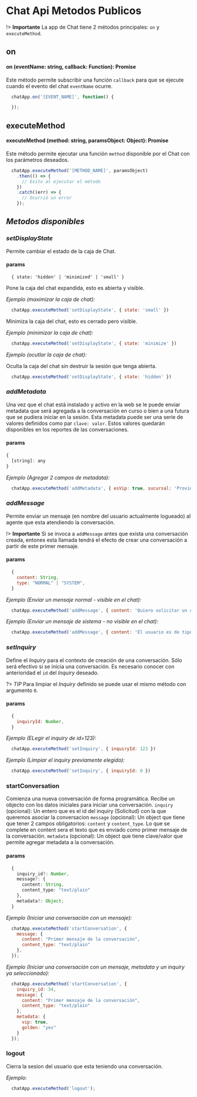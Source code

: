 # Chat Api Metodos Publicos

!> **Importante** La app de Chat tiene 2 métodos principales: `on` y `executeMethod`.


## on
#### on (eventName: string, callback: Function): Promise

Este método permite subscribir una función `callback` para que se ejecute cuando el evento del chat `eventName` ocurre.


```javascript
  chatApp.on('[EVENT_NAME]', function() {

  });
```

## executeMethod
#### executeMethod (method: string, paramsObject: Object): Promise

Este método permite ejecutar una función `method` disponible por el Chat con los parámetros deseados.

```javascript
  chatApp.executeMethod('[METHOD_NAME]', paramsObject)
    .then(() => {
      // Exito al ejecutar el método
    })
    .catch((err) => {
      // Ocurrió un error
    });
```

## *Metodos disponibles*
### *setDisplayState*

Permite cambiar el estado de la caja de Chat.

#### params

```javacript
  { state: 'hidden' | 'minimized' | 'small' }
```

Pone la caja del chat expandida, esto es abierta y visible.

*Ejemplo (maximizar la caja de chat):*
```javascript
  chatApp.executeMethod('setDisplayState', { state: 'small' })
```

Minimiza la caja del chat, esto es cerrado pero visible.

*Ejemplo (minimizar la caja de chat):*
```javascript
  chatApp.executeMethod('setDisplayState', { state: 'minimize' })
```

*Ejemplo (ocutlar la caja de chat):*

Oculta la caja del chat sin destruir la sesión que tenga abierta.

```javascript
  chatApp.executeMethod('setDisplayState', { state: 'hidden' })
```

### *addMetadata*

Una vez que el chat está instalado y activo en la web se le puede enviar metadata que será agregada a la conversación en curso o bien a una futura que se pudiera iniciar en la sesión. Esta metadata puede ser una serie de valores definidos como par `clave: valor`. Estos valores quedarán disponibles en los reportes de las conversaciones.

#### params
```javascript
{
  [string]: any
}
```


*Ejemplo (Agregar 2 campos de metadata):*
```javascript
  chatApp.executeMethod('addMetadata', { esVip: true, sucursal: 'Providencia' })
```


### *addMessage*

Permite enviar un mensaje (en nombre del usuario actualmente logueado) al agente que esta atendiendo la conversación.

!> **Importante** Si se invoca a `addMessage` antes que exista una conversación creada, entones esta llamada tendrá el efecto de crear una conversación a partir de este primer mensaje.


#### params

```javascript
  {
    content: String,
    type: "NORMAL" | "SYSTEM",
  }
```

*Ejemplo (Enviar un mensaje normal - visible en el chat):*
```javascript
  chatApp.executeMethod('addMessage', { content: 'Quiero solicitar un crédito', type: 'NORMAL' })
```

*Ejemplo (Enviar un mensaje de sistema - no visible en el chat):*
```javascript
  chatApp.executeMethod('addMessage', { content: 'El usuario es de tipo VIP - Atento!', type: 'SYSTEM' })
```

### *setInquiry*

Define el _Inquiry_ para el contexto de creación de una conversación. Sólo será efectivo si se inicia una conversación. Es necesario conocer con anterioridad el `id` del _Inquiry_ deseado. 

?> _TIP_ Para limpiar el _Inquiry_ definido se puede usar el mismo método con argumento `0`.


#### params

```javascript
  {
    inquiryId: Number,
  }
```

*Ejemplo (ELegir el inquiry de id=123):*
```javascript
  chatApp.executeMethod('setInquiry', { inquiryId: 123 })
```

*Ejemplo (Limpiar el inquiry previamente elegido):*
```javascript
  chatApp.executeMethod('setInquiry', { inquiryId: 0 })
```

### startConversation

Comienza una nueva conversación de forma programática. Recibe un objecto con los datos iniciales para iniciar una conversación.
`inquiry` (opcional): Un entero que es el id del inquiry (Solicitud) con la que queremos asociar la conversacion
`message` (opcional): Un object que tiene que tener 2 campos obligatorios: `content` y `content_type`. Lo que se complete en content sera el texto que es enviado como primer mensaje de la conversación.
`metadata` (opcional): Un object que tiene clave/valor que permite agregar metadata a la conversación.


#### params

```typescript
  {
    inquiry_id?: Number,
    message?: { 
      content: String,
      content_type: "text/plain" 
    }, 
    metadata?: Object;
  }
```
*Ejemplo (Iniciar una conversación con un mensaje):*
```javascript
  chatApp.executeMethod('startConversation', {
    message: { 
      content: "Primer mensaje de la conversación", 
      content_type: "text/plain" 
    }, 
  });
```


*Ejemplo (Iniciar una conversación con un mensaje, metadata y un inquiry ya seleccionado):*
```javascript
  chatApp.executeMethod('startConversation', {
    inquiry_id: 34,
    message: { 
      content: "Primer mensaje de la conversación", 
      content_type: "text/plain" 
    }, 
    metadata: { 
      vip: true, 
      golden: "yes"
    }
  });
```

### logout

Cierra la sesion del usuario que esta teniendo una conversación.

*Ejemplo:*
```javascript
  chatApp.executeMethod('logout');
```